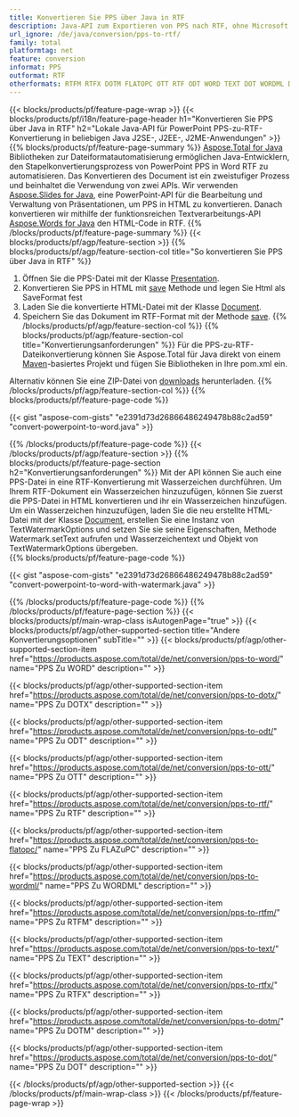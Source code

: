 ```yaml
---
title: Konvertieren Sie PPS über Java in RTF
description: Java-API zum Exportieren von PPS nach RTF, ohne Microsoft Word oder PowerPoint zu verwenden
url_ignore: /de/java/conversion/pps-to-rtf/
family: total
platformtag: net
feature: conversion
informat: PPS
outformat: RTF
otherformats: RTFM RTFX DOTM FLATOPC OTT RTF ODT WORD TEXT DOT WORDML DOTX
---
```

{{< blocks/products/pf/feature-page-wrap >}}
{{< blocks/products/pf/i18n/feature-page-header h1="Konvertieren Sie PPS über Java in RTF" h2="Lokale Java-API für PowerPoint PPS-zu-RTF-Konvertierung in beliebigen Java J2SE-, J2EE-, J2ME-Anwendungen" >}}
{{% blocks/products/pf/feature-page-summary %}}
[Aspose.Total for Java](https://products.aspose.com/total/java/) Bibliotheken zur Dateiformatautomatisierung ermöglichen Java-Entwicklern, den Stapelkonvertierungsprozess von PowerPoint PPS in Word RTF zu automatisieren. Das Konvertieren des Document ist ein zweistufiger Prozess und beinhaltet die Verwendung von zwei APIs. Wir verwenden [Aspose.Slides for Java](https://products.aspose.com/slides/java/), eine PowerPoint-API für die Bearbeitung und Verwaltung von Präsentationen, um PPS in HTML zu konvertieren. Danach konvertieren wir mithilfe der funktionsreichen Textverarbeitungs-API [Aspose.Words for Java](https://products.aspose.com/words/java/) den HTML-Code in RTF.
{{% /blocks/products/pf/feature-page-summary  %}}
{{< blocks/products/pf/agp/feature-section >}}
{{% blocks/products/pf/agp/feature-section-col title="So konvertieren Sie PPS über Java in RTF" %}}
1. Öffnen Sie die PPS-Datei mit der Klasse [Presentation](https://reference.aspose.com/slides/java/com.aspose.slides/Presentation).
2. Konvertieren Sie PPS in HTML mit [save](https://reference.aspose.com/slides/java/com.aspose.slides/Presentation#save-java.lang.String-int-com.aspose.slides.ISaveOptions-) Methode und legen Sie Html als SaveFormat fest
3. Laden Sie die konvertierte HTML-Datei mit der Klasse [Document](https://reference.aspose.com/words/java/com.aspose.words/Document).
4. Speichern Sie das Dokument im RTF-Format mit der Methode [save](https://reference.aspose.com/words/java/com.aspose.words/Document#save(java.lang.String,int)).
{{% /blocks/products/pf/agp/feature-section-col %}}
{{% blocks/products/pf/agp/feature-section-col title="Konvertierungsanforderungen" %}}
Für die PPS-zu-RTF-Dateikonvertierung können Sie Aspose.Total für Java direkt von einem [Maven](https://releases.aspose.com/total/java/)-basiertes Projekt und fügen Sie Bibliotheken in Ihre pom.xml ein.

Alternativ können Sie eine ZIP-Datei von [downloads](https://releases.aspose.comtotal/java) herunterladen.
{{% /blocks/products/pf/agp/feature-section-col %}}
{{% blocks/products/pf/feature-page-code %}}

{{< gist "aspose-com-gists" "e2391d73d26866486249478b88c2ad59" "convert-powerpoint-to-word.java" >}}


{{% /blocks/products/pf/feature-page-code %}}
{{< /blocks/products/pf/agp/feature-section >}}
{{% blocks/products/pf/feature-page-section  h2="Konvertierungsanforderungen" %}}
Mit der API können Sie auch eine PPS-Datei in eine RTF-Konvertierung mit Wasserzeichen durchführen. Um Ihrem RTF-Dokument ein Wasserzeichen hinzuzufügen, können Sie zuerst die PPS-Datei in HTML konvertieren und ihr ein Wasserzeichen hinzufügen. Um ein Wasserzeichen hinzuzufügen, laden Sie die neu erstellte HTML-Datei mit der Klasse [Document](https://reference.aspose.com/words/java/com.aspose.words/Document), erstellen Sie eine Instanz von TextWatermarkOptions und setzen Sie sie seine Eigenschaften, Methode Watermark.setText aufrufen und Wasserzeichentext und Objekt von TextWatermarkOptions übergeben.  
{{% blocks/products/pf/feature-page-code %}}

{{< gist "aspose-com-gists" "e2391d73d26866486249478b88c2ad59" "convert-powerpoint-to-word-with-watermark.java" >}}

{{% /blocks/products/pf/feature-page-code  %}}
{{% /blocks/products/pf/feature-page-section %}}
{{< blocks/products/pf/main-wrap-class isAutogenPage="true" >}}
{{< blocks/products/pf/agp/other-supported-section title="Andere Konvertierungsoptionen" subTitle="" >}}
{{< blocks/products/pf/agp/other-supported-section-item href="https://products.aspose.com/total/de/net/conversion/pps-to-word/" name="PPS Zu WORD" description="" >}}

{{< blocks/products/pf/agp/other-supported-section-item href="https://products.aspose.com/total/de/net/conversion/pps-to-dotx/" name="PPS Zu DOTX" description="" >}}

{{< blocks/products/pf/agp/other-supported-section-item href="https://products.aspose.com/total/de/net/conversion/pps-to-odt/" name="PPS Zu ODT" description="" >}}

{{< blocks/products/pf/agp/other-supported-section-item href="https://products.aspose.com/total/de/net/conversion/pps-to-ott/" name="PPS Zu OTT" description="" >}}

{{< blocks/products/pf/agp/other-supported-section-item href="https://products.aspose.com/total/de/net/conversion/pps-to-rtf/" name="PPS Zu RTF" description="" >}}

{{< blocks/products/pf/agp/other-supported-section-item href="https://products.aspose.com/total/de/net/conversion/pps-to-flatopc/" name="PPS Zu FLAZuPC" description="" >}}

{{< blocks/products/pf/agp/other-supported-section-item href="https://products.aspose.com/total/de/net/conversion/pps-to-wordml/" name="PPS Zu WORDML" description="" >}}

{{< blocks/products/pf/agp/other-supported-section-item href="https://products.aspose.com/total/de/net/conversion/pps-to-rtfm/" name="PPS Zu RTFM" description="" >}}

{{< blocks/products/pf/agp/other-supported-section-item href="https://products.aspose.com/total/de/net/conversion/pps-to-text/" name="PPS Zu TEXT" description="" >}}

{{< blocks/products/pf/agp/other-supported-section-item href="https://products.aspose.com/total/de/net/conversion/pps-to-rtfx/" name="PPS Zu RTFX" description="" >}}

{{< blocks/products/pf/agp/other-supported-section-item href="https://products.aspose.com/total/de/net/conversion/pps-to-dotm/" name="PPS Zu DOTM" description="" >}}

{{< blocks/products/pf/agp/other-supported-section-item href="https://products.aspose.com/total/de/net/conversion/pps-to-dot/" name="PPS Zu DOT" description="" >}}


{{< /blocks/products/pf/agp/other-supported-section >}}
{{< /blocks/products/pf/main-wrap-class >}}
{{< /blocks/products/pf/feature-page-wrap >}}